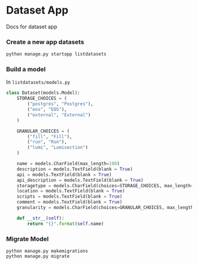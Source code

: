 # Dataset App
Docs for dataset app



### Create a new app **datasets**
```python
python manage.py startapp listdatasets
```

### Build a model 
In `listdatasets/models.py` 

```python
class Dataset(models.Model):
    STORAGE_CHOICES = (
        ("postgres", "Postgres"),
        ("eos", "EOS"),
        ("external", "External")
    )

    GRANULAR_CHOICES = (
        ("fill", "Fill"),
        ("run", "Run"),
        ("lumi", "Lumisection")
    )

    name = models.CharField(max_length=100)
    description = models.TextField(blank = True)
    api = models.TextField(blank = True)
    api_description = models.TextField(blank = True)
    storagetype = models.CharField(choices=STORAGE_CHOICES, max_length=50)
    location = models.TextField(blank = True)
    scripts = models.TextField(blank = True)
    comment = models.TextField(blank = True)
    granularity = models.CharField(choices=GRANULAR_CHOICES, max_length=50)

    def __str__(self):
        return "{}".format(self.name)
```

### Migrate Model

```
python manage.py makemigrations
python manage.py migrate
```